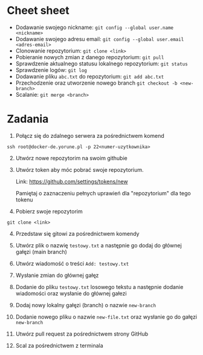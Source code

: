 # Cheet sheet

- Dodawanie swojego nickname: `git config --global user.name <nickname>`
- Dodawanie swojego adresu email: `git config --global user.email <adres-email>`
- Clonowanie repozytorium: `git clone <link>`
- Pobieranie nowych zmian z danego repozytorium: `git pull`
- Sprawdzenie aktualnego statusu lokalnego repozytorium: `git status`
- Sprawdzenie logów: `git log`
- Dodawanie pliku `abc.txt` do repozytorium: `git add abc.txt`
- Przechodzenie oraz utworzenie nowego branch `git checkout -b <new-branch>`
- Scalanie: `git merge <branch>`

# Zadania

1. Połącz się do zdalnego serwera za pośrednictwem komend

```
ssh root@docker-de.yorune.pl -p 22<numer-uzytkownika>
```

2. Utwórz nowe repozytorim na swoim githubie
3. Utwórz token aby móc pobrać swoje repozytorium.

   Link: https://github.com/settings/tokens/new

   Pamiętaj o zaznaczeniu pełnych uprawień dla "repozytorium" dla tego tokenu

4. Pobierz swoje repozytorim

```
git clone <link>
```

4. Przedstaw się gitowi za pośrednictwem komendy

5. Utwórz plik o nazwię `testowy.txt` a następnie go dodaj do głównej gałęzi
   (main branch)
6. Utwórz wiadomość o treści `Add: testowy.txt`
7. Wysłanie zmian do głównej gałęz
8. Dodanie do pliku `testowy.txt` losowego tekstu a następnie dodanie wiadomości
   oraz wysłanie do głównej gałezi
9. Dodaj nowy lokalny gałęzi (branch) o nazwie `new-branch`
10. Dodanie nowego pliku o nazwie `new-file.txt` oraz wysłanie go do gałęzi `new-branch`
11. Utwórz pull request za pośrednictwem strony GitHub
12. Scal za pośrednictwem z terminala
